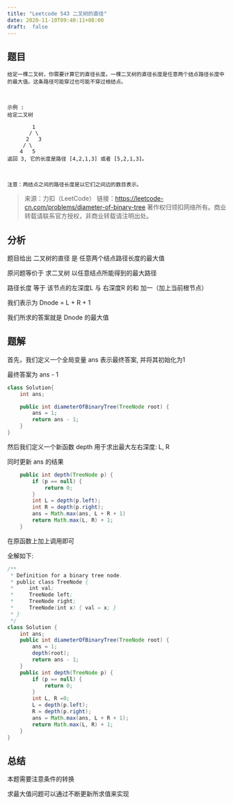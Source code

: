 ```yaml
---
title: "Leetcode 543 二叉树的直径"
date: 2020-11-10T09:40:11+08:00
draft:  false
---
```


## 题目

    给定一棵二叉树，你需要计算它的直径长度。一棵二叉树的直径长度是任意两个结点路径长度中的最大值。这条路径可能穿过也可能不穿过根结点。

     

    示例 :
    给定二叉树

            1
           / \
          2   3
         / \     
        4   5    
    返回 3, 它的长度是路径 [4,2,1,3] 或者 [5,2,1,3]。

     

    注意：两结点之间的路径长度是以它们之间边的数目表示。

>来源：力扣（LeetCode）
链接：https://leetcode-cn.com/problems/diameter-of-binary-tree
著作权归领扣网络所有。商业转载请联系官方授权，非商业转载请注明出处。

## 分析

题目给出 二叉树的直径 是 任意两个结点路径长度的最大值

原问题等价于 求二叉树 以任意结点所能得到的最大路径

路径长度 等于 该节点的左深度L 与 右深度R 的和 加一（加上当前根节点）

我们表示为 Dnode = L + R + 1

我们所求的答案就是 Dnode 的最大值

## 题解

首先，我们定义一个全局变量 ans 表示最终答案, 并将其初始化为1

最终答案为 ans - 1

```Java
class Solution{
    int ans;

    public int diameterOfBinaryTree(TreeNode root) {
        ans = 1;
        return ans - 1;
    }
}
```

然后我们定义一个新函数 depth 用于求出最大左右深度: L, R

同时更新 ans 的结果 

```Java
    public int depth(TreeNode p) {
        if (p == null) {
            return 0;
        }
        int L = depth(p.left);
        int R = depth(p.right);
        ans = Math.max(ans, L + R + 1)
        return Math.max(L, R) + 1;
    }
```

在原函数上加上调用即可

全解如下:

```Java
/**
 * Definition for a binary tree node.
 * public class TreeNode {
 *     int val;
 *     TreeNode left;
 *     TreeNode right;
 *     TreeNode(int x) { val = x; }
 * }
 */
class Solution {
    int ans;
    public int diameterOfBinaryTree(TreeNode root) {
        ans = 1;
        depth(root);
        return ans - 1;
    }
    public int depth(TreeNode p) {
        if (p == null) {
            return 0;
        }
        int L, R =0;
        L = depth(p.left);
        R = depth(p.right);
        ans = Math.max(ans, L + R + 1);
        return Math.max(L, R) + 1;
    }
}
```

## 总结

本题需要注意条件的转换

求最大值问题可以通过不断更新所求值来实现